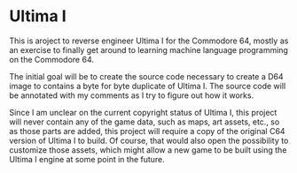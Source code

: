 # Ultima I
This is aroject to reverse engineer Ultima I for the Commodore 64, mostly as an exercise to finally get around to learning machine language programming on the Commodore 64.

The initial goal will be to create the source code necessary to create a D64 image to contains a byte for byte duplicate of Ultima I. The source code will be annotated with my comments as I try to figure out how it works.

Since I am unclear on the current copyright status of Ultima I, this project will never contain any of the game data, such as maps, art assets, etc., so as those parts are added, this project will require a copy of the original C64 version of Ultima I to build. Of course, that would also open the possibility to customize those assets, which might allow a new game to be built using the Ultima I engine at some point in the future.

